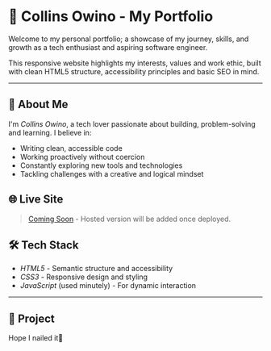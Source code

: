 # 💼 Collins Owino - My Portfolio

Welcome to my personal portfolio; a showcase of my journey, skills, and growth as a tech enthusiast and aspiring software engineer.

This responsive website highlights my interests, values and work ethic, built with clean HTML5 structure, accessibility principles and basic SEO in mind.

---

## 🚀 About Me

I'm *Collins Owino*, a tech lover passionate about building, problem-solving and learning. I believe in:

- Writing clean, accessible code
- Working proactively without coercion
- Constantly exploring new tools and technologies
- Tackling challenges with a creative and logical mindset


## 🌐 Live Site

> [Coming Soon](#) - Hosted version will be added once deployed.


## 🛠 Tech Stack

- *HTML5* - Semantic structure and accessibility
- *CSS3* - Responsive design and styling
- *JavaScript* (used minutely) - For dynamic interaction

---

## 📁 Project 
Hope I nailed it🤩
